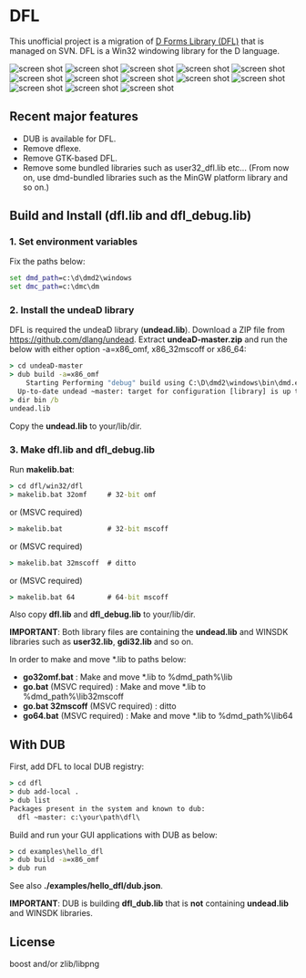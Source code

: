 # DFL

This unofficial project is a migration of [D Forms Library (DFL)](http://wiki.dprogramming.com/Dfl/HomePage "D Forms Library (DFL)") that is managed on SVN.
DFL is a Win32 windowing library for the D language.

![screen shot](./examples/buttons/image/screenshot.png "screen shot")
![screen shot](./examples/tabcontrol/image/screenshot.png "screen shot")
![screen shot](./examples/listview/image/screenshot.png "screen shot")
![screen shot](./examples/statusbar/image/screenshot.png "screen shot")
![screen shot](./examples/splitter/image/screenshot.png "screen shot")
![screen shot](./examples/imagelist/image/screenshot.png "screen shot")
![screen shot](./examples/commondialog/image/screenshot.png "screen shot")
![screen shot](./examples/tooltip/image/screenshot.png "screen shot")
![screen shot](./examples/progressbar/image/screenshot3.png "screen shot")
![screen shot](./examples/clipboard/image/screenshot.png "screen shot")
![screen shot](./examples/clippingform/image/screenshot.png "screen shot")
![screen shot](./examples/picturebox/image/screenshot.png "screen shot")
![screen shot](./examples/notifyicon/image/screenshot.png "screen shot")

## Recent major features
- DUB is available for DFL.
- Remove dflexe.
- Remove GTK-based DFL.
- Remove some bundled libraries such as user32_dfl.lib etc... (From now on, use dmd-bundled libraries such as the MinGW platform library and so on.)

## Build and Install (dfl.lib and dfl_debug.lib)
### 1. Set environment variables
Fix the paths below:
```bat
set dmd_path=c:\d\dmd2\windows
set dmc_path=c:\dmc\dm
```
### 2. Install the undeaD library
DFL is required the undeaD library (**undead.lib**).
Download a ZIP file from https://github.com/dlang/undead.
Extract **undeaD-master.zip** and run the below with either option -a=x86_omf, x86_32mscoff or x86_64:
```bat
> cd undeaD-master
> dub build -a=x86_omf
    Starting Performing "debug" build using C:\D\dmd2\windows\bin\dmd.exe for x86, x86_omf.
  Up-to-date undead ~master: target for configuration [library] is up to date.
> dir bin /b
undead.lib
```
Copy the **undead.lib** to your/lib/dir.

### 3. Make dfl.lib and dfl_debug.lib
Run **makelib.bat**:
```bat
> cd dfl/win32/dfl
> makelib.bat 32omf     # 32-bit omf
```
or (MSVC required)
```bat
> makelib.bat           # 32-bit mscoff
```
or (MSVC required)
```bat
> makelib.bat 32mscoff  # ditto
```
or (MSVC required)
```bat
> makelib.bat 64        # 64-bit mscoff
```
Also copy **dfl.lib** and **dfl_debug.lib** to your/lib/dir.

**IMPORTANT**: Both library files are containing the **undead.lib** and WINSDK libraries such as **user32.lib**, **gdi32.lib** and so on.

In order to make and move *.lib to paths below:
- **go32omf.bat** : Make and move *.lib to %dmd_path%\lib
- **go.bat** (MSVC required) : Make and move *.lib to %dmd_path%\lib32mscoff
- **go.bat 32mscoff** (MSVC required) : ditto
- **go64.bat** (MSVC required) : Make and move *.lib to %dmd_path%\lib64

## With DUB
First, add DFL to local DUB registry:
```bat
> cd dfl
> dub add-local .
> dub list
Packages present in the system and known to dub:
  dfl ~master: c:\your\path\dfl\
```
Build and run your GUI applications with DUB as below:
```bat
> cd examples\hello_dfl
> dub build -a=x86_omf
> dub run
```
See also **./examples/hello_dfl/dub.json**.

**IMPORTANT**: DUB is building **dfl_dub.lib** that is **not** containing **undead.lib** and WINSDK libraries.

## License
boost and/or zlib/libpng
